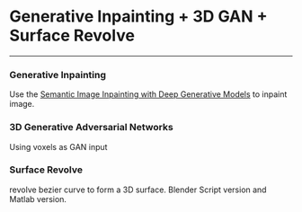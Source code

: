 # Generative Inpainting + 3D GAN + Surface Revolve
---
### Generative Inpainting   
Use the [Semantic Image Inpainting with Deep Generative Models](https://arxiv.org/abs/1607.07539) to inpaint image.     
 
### 3D Generative Adversarial Networks     
Using voxels as GAN input

### Surface Revolve    
revolve bezier curve to form a 3D surface. Blender Script version and Matlab version.

